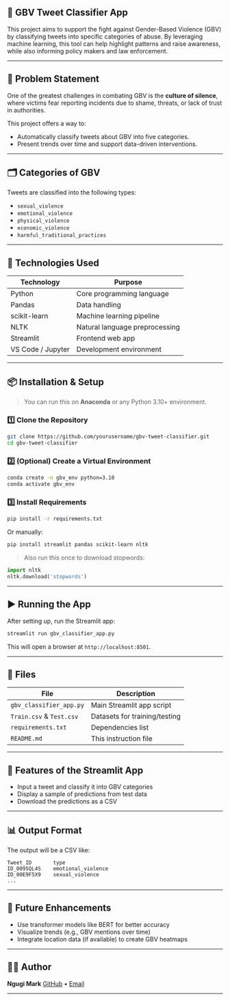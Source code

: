 
## 🧠 GBV Tweet Classifier App

This project aims to support the fight against Gender-Based Violence (GBV) by classifying tweets into specific categories of abuse. By leveraging machine learning, this tool can help highlight patterns and raise awareness, while also informing policy makers and law enforcement.

---

## 📌 Problem Statement

One of the greatest challenges in combating GBV is the **culture of silence**, where victims fear reporting incidents due to shame, threats, or lack of trust in authorities.

This project offers a way to:

- Automatically classify tweets about GBV into five categories.
- Present trends over time and support data-driven interventions.

---

## 🗂️ Categories of GBV

Tweets are classified into the following types:

- `sexual_violence`
- `emotional_violence`
- `physical_violence`
- `economic_violence`
- `harmful_traditional_practices`

---

## 🚀 Technologies Used


| Technology     | Purpose                            |
|----------------|------------------------------------|
| Python         | Core programming language          |
| Pandas         | Data handling                      |
| scikit-learn   | Machine learning pipeline          |
| NLTK           | Natural language preprocessing     |
| Streamlit      | Frontend web app                   |
| VS Code / Jupyter | Development environment         |

---

## 📦 Installation & Setup

> You can run this on **Anaconda** or any Python 3.10+ environment.

### 1️⃣ Clone the Repository

```bash
git clone https://github.com/yourusername/gbv-tweet-classifier.git
cd gbv-tweet-classifier
````

### 2️⃣ (Optional) Create a Virtual Environment

```bash
conda create -n gbv_env python=3.10
conda activate gbv_env
```

### 3️⃣ Install Requirements

```bash
pip install -r requirements.txt
```

Or manually:

```bash
pip install streamlit pandas scikit-learn nltk
```

> Also run this once to download stopwords:

```python
import nltk
nltk.download('stopwords')
```

---

## ▶️ Running the App

After setting up, run the Streamlit app:

```bash
streamlit run gbv_classifier_app.py
```

This will open a browser at `http://localhost:8501`.

---

## 📁 Files

| File                     | Description                   |
| ------------------------ | ----------------------------- |
| `gbv_classifier_app.py`  | Main Streamlit app script     |
| `Train.csv` & `Test.csv` | Datasets for training/testing |
| `requirements.txt`       | Dependencies list             |
| `README.md`              | This instruction file         |

---

## 🧠 Features of the Streamlit App

* Input a tweet and classify it into GBV categories
* Display a sample of predictions from test data
* Download the predictions as a CSV

---

## 📊 Output Format

The output will be a CSV like:

```
Tweet_ID       type
ID_0095QL4S    emotional_violence
ID_00E9F5X9    sexual_violence
...
```

---

## 📌 Future Enhancements

* Use transformer models like BERT for better accuracy
* Visualize trends (e.g., GBV mentions over time)
* Integrate location data (if available) to create GBV heatmaps

---

## 🧑‍💻 Author

**Ngugi Mark**
[GitHub](https://github.com/markgee-ui) • [Email](mailto:ngugimark93@email.com)

---


